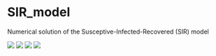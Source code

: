 # SIR_model
Numerical solution of the Susceptive-Infected-Recovered (SIR) model

<img src="https://render.githubusercontent.com/render/math?math=\dot{dS} = - \frac{\beta}{N} I S,">
<img src="https://render.githubusercontent.com/render/math?math=\dot{dI} = \frac{\beta}{N} I S- \gamma I,">
<img src="https://render.githubusercontent.com/render/math?math=\dot{dR} = \gamma I,">
<img src="https://render.githubusercontent.com/render/math?math=I+S+R=N.">
